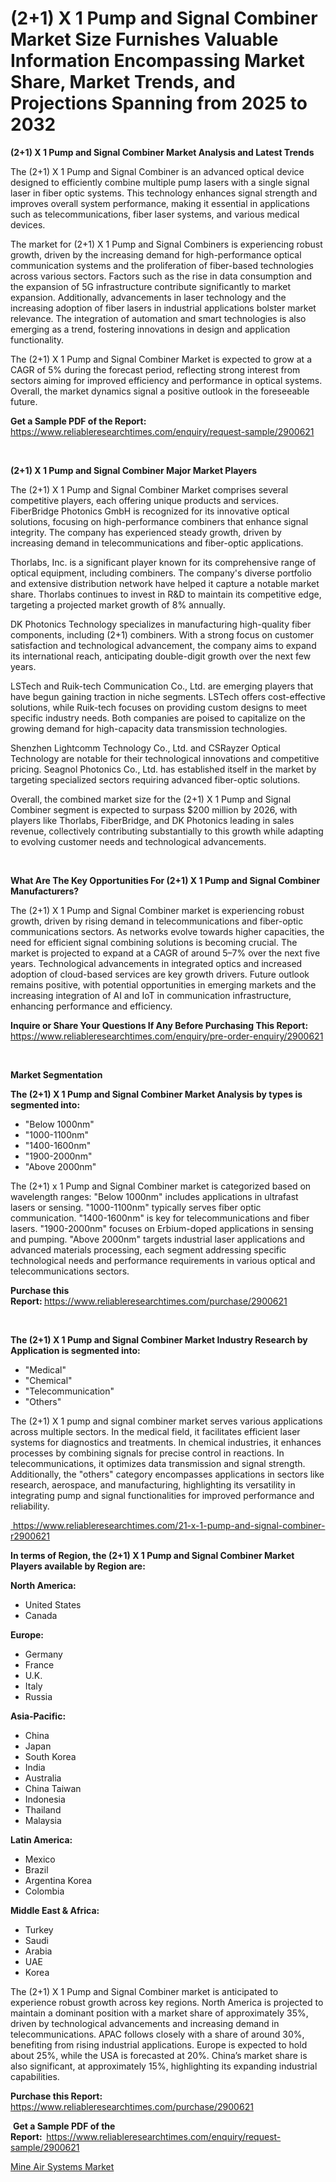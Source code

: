 <p><h1>(2+1) X 1 Pump and Signal Combiner Market Size Furnishes Valuable Information Encompassing Market Share, Market Trends, and Projections Spanning from 2025 to 2032</h1></p><p><strong>(2+1) X 1 Pump and Signal Combiner Market Analysis and Latest Trends</strong></p>
<p><p>The (2+1) X 1 Pump and Signal Combiner is an advanced optical device designed to efficiently combine multiple pump lasers with a single signal laser in fiber optic systems. This technology enhances signal strength and improves overall system performance, making it essential in applications such as telecommunications, fiber laser systems, and various medical devices.</p><p>The market for (2+1) X 1 Pump and Signal Combiners is experiencing robust growth, driven by the increasing demand for high-performance optical communication systems and the proliferation of fiber-based technologies across various sectors. Factors such as the rise in data consumption and the expansion of 5G infrastructure contribute significantly to market expansion. Additionally, advancements in laser technology and the increasing adoption of fiber lasers in industrial applications bolster market relevance. The integration of automation and smart technologies is also emerging as a trend, fostering innovations in design and application functionality.</p><p>The (2+1) X 1 Pump and Signal Combiner Market is expected to grow at a CAGR of 5% during the forecast period, reflecting strong interest from sectors aiming for improved efficiency and performance in optical systems. Overall, the market dynamics signal a positive outlook in the foreseeable future.</p></p>
<p><strong>Get a Sample PDF of the Report:&nbsp;</strong> <a href="https://www.reliableresearchtimes.com/enquiry/request-sample/2900621?utm_campaign=3269&utm_medium=2&utm_source=Github&utm_content=ia&utm_term=16032025&utm_id=21-x-1-pump-and-signal-combiner">https://www.reliableresearchtimes.com/enquiry/request-sample/2900621</a></p>
<p>&nbsp;</p>
<p><strong>(2+1) X 1 Pump and Signal Combiner Major Market Players</strong></p>
<p><p>The (2+1) X 1 Pump and Signal Combiner Market comprises several competitive players, each offering unique products and services. FiberBridge Photonics GmbH is recognized for its innovative optical solutions, focusing on high-performance combiners that enhance signal integrity. The company has experienced steady growth, driven by increasing demand in telecommunications and fiber-optic applications.</p><p>Thorlabs, Inc. is a significant player known for its comprehensive range of optical equipment, including combiners. The company's diverse portfolio and extensive distribution network have helped it capture a notable market share. Thorlabs continues to invest in R&D to maintain its competitive edge, targeting a projected market growth of 8% annually.</p><p>DK Photonics Technology specializes in manufacturing high-quality fiber components, including (2+1) combiners. With a strong focus on customer satisfaction and technological advancement, the company aims to expand its international reach, anticipating double-digit growth over the next few years.</p><p>LSTech and Ruik-tech Communication Co., Ltd. are emerging players that have begun gaining traction in niche segments. LSTech offers cost-effective solutions, while Ruik-tech focuses on providing custom designs to meet specific industry needs. Both companies are poised to capitalize on the growing demand for high-capacity data transmission technologies.</p><p>Shenzhen Lightcomm Technology Co., Ltd. and CSRayzer Optical Technology are notable for their technological innovations and competitive pricing. Seagnol Photonics Co., Ltd. has established itself in the market by targeting specialized sectors requiring advanced fiber-optic solutions.</p><p>Overall, the combined market size for the (2+1) X 1 Pump and Signal Combiner segment is expected to surpass $200 million by 2026, with players like Thorlabs, FiberBridge, and DK Photonics leading in sales revenue, collectively contributing substantially to this growth while adapting to evolving customer needs and technological advancements.</p></p>
<p>&nbsp;</p>
<p><strong>What Are The Key Opportunities For (2+1) X 1 Pump and Signal Combiner Manufacturers?</strong></p>
<p><p>The (2+1) X 1 Pump and Signal Combiner market is experiencing robust growth, driven by rising demand in telecommunications and fiber-optic communications sectors. As networks evolve towards higher capacities, the need for efficient signal combining solutions is becoming crucial. The market is projected to expand at a CAGR of around 5–7% over the next five years. Technological advancements in integrated optics and increased adoption of cloud-based services are key growth drivers. Future outlook remains positive, with potential opportunities in emerging markets and the increasing integration of AI and IoT in communication infrastructure, enhancing performance and efficiency.</p></p>
<p><strong>Inquire or Share Your Questions If Any Before Purchasing This Report:</strong> <a href="https://www.reliableresearchtimes.com/enquiry/pre-order-enquiry/2900621?utm_campaign=3269&utm_medium=2&utm_source=Github&utm_content=ia&utm_term=16032025&utm_id=21-x-1-pump-and-signal-combiner">https://www.reliableresearchtimes.com/enquiry/pre-order-enquiry/2900621</a></p>
<p>&nbsp;</p>
<p><strong>Market Segmentation</strong></p>
<p><strong>The (2+1) X 1 Pump and Signal Combiner Market Analysis by types is segmented into:</strong></p>
<p><ul><li>"Below 1000nm"</li><li>"1000-1100nm"</li><li>"1400-1600nm"</li><li>"1900-2000nm"</li><li>"Above 2000nm"</li></ul></p>
<p><p>The (2+1) x 1 Pump and Signal Combiner market is categorized based on wavelength ranges: "Below 1000nm" includes applications in ultrafast lasers or sensing. "1000-1100nm" typically serves fiber optic communication. "1400-1600nm" is key for telecommunications and fiber lasers. "1900-2000nm" focuses on Erbium-doped applications in sensing and pumping. "Above 2000nm" targets industrial laser applications and advanced materials processing, each segment addressing specific technological needs and performance requirements in various optical and telecommunications sectors.</p></p>
<p><strong>Purchase this Report:&nbsp;</strong><a href="https://www.reliableresearchtimes.com/purchase/2900621?utm_campaign=3269&utm_medium=2&utm_source=Github&utm_content=ia&utm_term=16032025&utm_id=21-x-1-pump-and-signal-combiner">https://www.reliableresearchtimes.com/purchase/2900621</a></p>
<p>&nbsp;</p>
<p><strong>The (2+1) X 1 Pump and Signal Combiner Market Industry Research by Application is segmented into:</strong></p>
<p><ul><li>"Medical"</li><li>"Chemical"</li><li>"Telecommunication"</li><li>"Others"</li></ul></p>
<p><p>The (2+1) X 1 pump and signal combiner market serves various applications across multiple sectors. In the medical field, it facilitates efficient laser systems for diagnostics and treatments. In chemical industries, it enhances processes by combining signals for precise control in reactions. In telecommunications, it optimizes data transmission and signal strength. Additionally, the "others" category encompasses applications in sectors like research, aerospace, and manufacturing, highlighting its versatility in integrating pump and signal functionalities for improved performance and reliability.</p></p>
<p><a href="https://www.reliableresearchtimes.com/21-x-1-pump-and-signal-combiner-r2900621?utm_campaign=3269&utm_medium=2&utm_source=Github&utm_content=ia&utm_term=16032025&utm_id=21-x-1-pump-and-signal-combiner">&nbsp;https://www.reliableresearchtimes.com/21-x-1-pump-and-signal-combiner-r2900621</a></p>
<p><strong>In terms of Region, the (2+1) X 1 Pump and Signal Combiner Market Players available by Region are:</strong></p>
<p>
    <p> <strong> North America: </strong>
        <ul>
            <li>United States</li>
            <li>Canada</li>
        </ul>
        </p> 
    <p> <strong> Europe: </strong>
        <ul>
            <li>Germany</li>
            <li>France</li>
            <li>U.K.</li>
            <li>Italy</li>
            <li>Russia</li>
        </ul>
        </p> 
    <p> <strong> Asia-Pacific: </strong>
        <ul>
            <li>China</li>
            <li>Japan</li>
            <li>South Korea</li>
            <li>India</li>
            <li>Australia</li>
            <li>China Taiwan</li>
            <li>Indonesia</li>
            <li>Thailand</li>
            <li>Malaysia</li>
        </ul>
        </p> 
    <p> <strong> Latin America: </strong>
        <ul>
            <li>Mexico</li>
            <li>Brazil</li>
            <li>Argentina Korea</li>
            <li>Colombia</li>
        </ul>
        </p> 
    <p> <strong> Middle East & Africa: </strong>
        <ul>
            <li>Turkey</li>
            <li>Saudi</li>
            <li>Arabia</li>
            <li>UAE</li>
            <li>Korea</li>
        </ul>
    </p>
    </p>
<p><p>The (2+1) X 1 Pump and Signal Combiner market is anticipated to experience robust growth across key regions. North America is projected to maintain a dominant position with a market share of approximately 35%, driven by technological advancements and increasing demand in telecommunications. APAC follows closely with a share of around 30%, benefiting from rising industrial applications. Europe is expected to hold about 25%, while the USA is forecasted at 20%. China’s market share is also significant, at approximately 15%, highlighting its expanding industrial capabilities.</p></p>
<p><strong>Purchase this Report: </strong><a href="https://www.reliableresearchtimes.com/purchase/2900621?utm_campaign=3269&utm_medium=2&utm_source=Github&utm_content=ia&utm_term=16032025&utm_id=21-x-1-pump-and-signal-combiner">https://www.reliableresearchtimes.com/purchase/2900621</a></p>
<p>&nbsp;<strong>Get a Sample PDF of the Report:&nbsp;&nbsp;</strong><a href="https://www.reliableresearchtimes.com/enquiry/request-sample/2900621?utm_campaign=3269&utm_medium=2&utm_source=Github&utm_content=ia&utm_term=16032025&utm_id=21-x-1-pump-and-signal-combiner">https://www.reliableresearchtimes.com/enquiry/request-sample/2900621</a></p>
<p><strong></strong></p>
<p><p><a href="https://github.com/shafriusizi/Market-Research-Report-List-1/blob/main/mine-air-systems-market.md?utm_campaign=3269&utm_medium=2&utm_source=Github&utm_content=ia&utm_term=16032025&utm_id=21-x-1-pump-and-signal-combiner">Mine Air Systems Market</a></p></p>